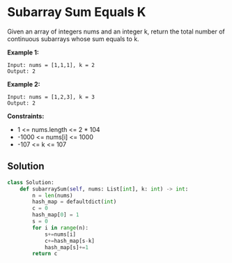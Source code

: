 <h1>Subarray Sum Equals K</h1>

<p>
Given an array of integers nums and an integer k, return the total number of continuous subarrays whose sum equals to k.

<b>Example 1:</b>

    Input: nums = [1,1,1], k = 2
    Output: 2
    
<b>Example 2:</b>

    Input: nums = [1,2,3], k = 3
    Output: 2

<b>Constraints:</b>

- 1 <= nums.length <= 2 * 104
- -1000 <= nums[i] <= 1000
- -107 <= k <= 107

<h2>Solution</h2>

```python
class Solution:
    def subarraySum(self, nums: List[int], k: int) -> int:
        n = len(nums)
        hash_map = defaultdict(int)
        c = 0
        hash_map[0] = 1
        s = 0
        for i in range(n):
            s+=nums[i]
            c+=hash_map[s-k]
            hash_map[s]+=1
        return c
```
